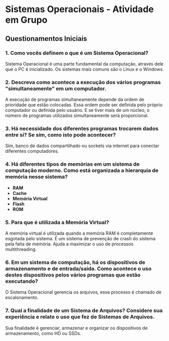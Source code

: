 # Sistemas Operacionais - Atividade em Grupo

## Questionamentos Iniciais

### 1. Como vocês definem o que é um Sistema Operacional?
Sistema Operacional é uma parte fundamental da computação, através dele que o PC é inicializado. Os sistemas mais comuns são o Linux e o Windows.

### 2. Descreva como acontece a execução dos vários programas "simultaneamente" em um computador.
A execução de programas simultaneamente depende da ordem de prioridade que estão colocadas. Essa ordem pode ser definida pelo próprio computador ou definida pelo usuário. E se tiver mais de um núcleo, o número de programas utilizados simultaneamente será proporcional.

### 3. Há necessidade dos diferentes programas trocarem dados entre si? Se sim, como isto pode acontecer?
Sim, banco de dados compartilhado ou sockets via internet para conectar diferentes computadores.

### 4. Há diferentes tipos de memórias em um sistema de computação moderno. Como está organizada a hierarquia de memória nesse sistema?
- **RAM**
- **Cache**
- **Memória Virtual**
- **Flash**
- **ROM**

### 5. Para que é utilizada a Memória Virtual?
A memória virtual é utilizada quando a memória RAM é completamente esgotada pelo sistema. É um sistema de prevenção de crash do sistema pela falta de memória. Ajuda a maximizar o uso de processos multithreading.

### 6. Em um sistema de computação, há os dispositivos de armazenamento e de entrada/saída. Como acontece o uso destes dispositivos pelos vários programas que estão executando?
O Sistema Operacional gerencia os arquivos, esse processo é chamado de escalonamento.

### 7. Qual a finalidade de um Sistema de Arquivos? Considere sua experiência e relate o uso que fez de Sistemas de Arquivos.
Sua finalidade é gerenciar, armazenar e organizar os dispositivos de armazenamento, como HD ou SSDs.
